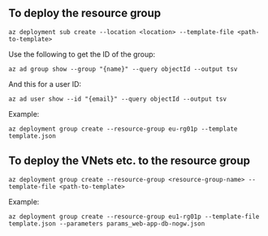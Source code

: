 ## To deploy the resource group
```
az deployment sub create --location <location> --template-file <path-to-template>
```

Use the following to get the ID of the group:
```
az ad group show --group "{name}" --query objectId --output tsv
```

And this for a user ID:
```
az ad user show --id "{email}" --query objectId --output tsv
```

Example:
```
az deployment group create --resource-group eu-rg01p --template template.json
```

## To deploy the VNets etc. to the resource group
```
az deployment group create --resource-group <resource-group-name> --template-file <path-to-template>
```

Example:
```
az deployment group create --resource-group eu1-rg01p --template-file template.json --parameters params_web-app-db-nogw.json
```